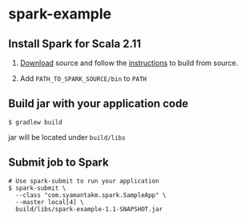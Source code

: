# spark-example

## Install Spark for Scala 2.11

1. [Download](http://spark.apache.org/downloads.html) source and follow the [instructions](https://spark.apache.org/docs/latest/building-spark.html#building-for-scala-211) to build from source.

2. Add `PATH_TO_SPARK_SOURCE/bin` to `PATH`
 
 
## Build jar with your application code

```
$ gradlew build
```

jar will be located under `build/libs`

## Submit job to Spark

```
# Use spark-submit to run your application
$ spark-submit \
  --class "com.syamantakm.spark.SampleApp" \
  --master local[4] \
  build/libs/spark-example-1.1-SNAPSHOT.jar
```

